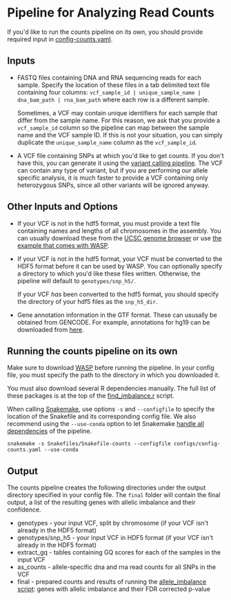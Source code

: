 # Pipeline for Analyzing Read Counts

If you'd like to run the counts pipeline on its own, you should provide required input in [config-counts.yaml](https://github.com/aryam7/as_analysis/blob/master/configs/config-counts.yaml).

## Inputs
 - FASTQ files containing DNA and RNA sequencing reads for each sample. Specify the location of these files in a tab delimited text file containing four columns: `vcf_sample_id | unique_sample_name | dna_bam_path | rna_bam_path` where each row is a different sample.
     
     Sometimes, a VCF may contain unique identifiers for each sample that differ from the sample name. For this reason, we ask that you provide a `vcf_sample_id` column so the pipeline can map between the sample name and the VCF sample ID. If this is not your situation, you can simply duplicate the `unique_sample_name` column as the `vcf_sample_id`.
 - A VCF file containing SNPs at which you'd like to get counts. If you don't have this, you can generate it using the [variant calling pipeline](https://github.com/aryam7/as_analysis/blob/master/Snakefiles/README.variant_calling.md). The VCF can contain any type of variant, but if you are performing our allele specific analysis, it is much faster to provide a VCF containing only heterozygous SNPs, since all other variants will be ignored anyway.

## Other Inputs and Options
 - If your VCF is not in the hdf5 format, you must provide a text file containing names and lengths of all chromosomes in the assembly. You can usually download these from the [UCSC genome browser](http://hgdownload.soe.ucsc.edu/goldenPath/hg19/database/) or use [the example that comes with WASP](https://github.com/bmvdgeijn/WASP/blob/master/examples/example_data/chromInfo.hg19.txt).
 - If your VCF is not in the hdf5 format, your VCF must be converted to the HDF5 format before it can be used by WASP. You can optionally specify a directory to which you'd like these files written. Otherwise, the pipeline will default to `genotypes/snp_h5/`.
     
     If your VCF _has_ been converted to the hdf5 format, you should specify the directory of your hdf5 files as the `snp_h5_dir`.
 - Gene annotation information in the GTF format. These can ususally be obtained from GENCODE. For example, annotations for hg19 can be downloaded from [here](https://www.gencodegenes.org/releases/19.html).

## Running the counts pipeline on its own
Make sure to download [WASP](https://github.com/bmvdgeijn/WASP) before running the pipeline. In your config file, you must specify the path to the directory in which you downloaded it.

You must also download several R dependencies manually. The full list of these packages is at the top of the [find_imbalance.r](https://github.com/aryam7/as_analysis/blob/master/scripts/find_imbalance.r) script.

When calling [Snakemake](http://snakemake.readthedocs.io/en/stable/getting_started/installation.html), use options `-s` and `--configfile` to specify the location of the Snakefile and its corresponding config file. We also recommend using the `--use-conda` option to let Snakemake [handle all dependencies](http://snakemake.readthedocs.io/en/latest/snakefiles/deployment.html#integrated-package-management) of the pipeline.

    snakemake -s Snakefiles/Snakefile-counts --configfile configs/config-counts.yaml --use-conda

## Output
The counts pipeline creates the following directories under the output directory specified in your config file. The `final` folder will contain the final output, a list of the resulting genes with allelic imbalance and their confidence.
 - genotypes - your input VCF, split by chromosome (if your VCF isn't already in the HDF5 format)
 - genotypes/snp_h5 - your input VCF in HDF5 format (if your VCF isn't already in the HDF5 format)
 - extract_gq - tables containing GQ scores for each of the samples in the input VCF
 - as_counts - allele-specific dna and rna read counts for all SNPs in the VCF
 - final - prepared counts and results of running the [allele_imbalance script](https://github.com/aryam7/as_analysis/blob/master/scripts/allele_imbalance.r): genes with allelic imbalance and their FDR corrected p-value

